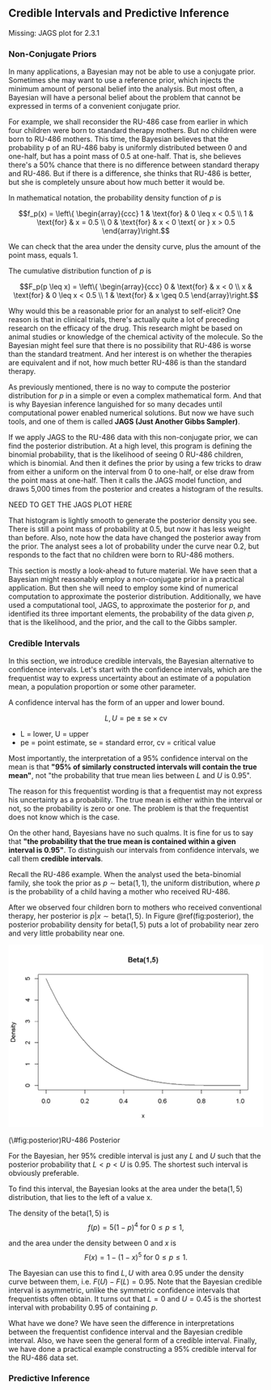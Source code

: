 ## Credible Intervals and Predictive Inference

Missing: JAGS plot for 2.3.1

### Non-Conjugate Priors

In many applications, a Bayesian may not be able to use a conjugate prior. Sometimes she may want to use a reference prior, which injects the minimum amount of personal belief into the analysis. But most often, a Bayesian will have a personal belief about the problem that cannot be expressed in terms of a convenient conjugate prior. 

For example, we shall reconsider the RU-486 case from earlier in which four children were born to standard therapy mothers. But no children were born to RU-486 mothers. This time, the Bayesian believes that the probability p of an RU-486 baby is uniformly distributed between 0 and one-half, but has a point mass of 0.5 at one-half. That is, she believes there's a 50% chance that there is no difference between standard therapy and RU-486. But if there is a difference, she thinks that RU-486 is better, but she is completely unsure about how much better it would be. 

In mathematical notation, the probability density function of $p$ is

$$f_p(x) = \left\{ \begin{array}{ccc}
1 & \text{for} & 0 \leq x < 0.5 \\
1 & \text{for} & x = 0.5 \\
0 & \text{for} & x < 0 \text{ or } x > 0.5
\end{array}\right.$$

We can check that the area under the density curve, plus the amount of the point mass, equals 1. 

The cumulative distribution function of $p$ is 

$$F_p(p \leq x) = \left\{ \begin{array}{ccc}
0 & \text{for} & x < 0 \\
x & \text{for} & 0 \leq x < 0.5  \\
1 & \text{for} & x \geq 0.5
\end{array}\right.$$

Why would this be a reasonable prior for an analyst to self-elicit? One reason is that in clinical trials, there's actually quite a lot of preceding research on the efficacy of the drug. This research might be based on animal studies or knowledge of the chemical activity of the molecule. So the Bayesian might feel sure that there is no possibility that RU-486 is worse than the standard treatment. And her interest is on whether the therapies are equivalent and if not, how much better RU-486 is than the standard therapy. 

As previously mentioned, there is no way to compute the posterior distribution for $p$ in a simple or even a complex mathematical form. And that is why Bayesian inference languished for so many decades until computational power enabled numerical solutions. But now we have such tools, and one of them is called **JAGS (Just Another Gibbs Sampler)**.

If we apply JAGS to the RU-486 data with this non-conjugate prior, we can find the posterior distribution. At a high level, this program is defining the binomial probability, that is the likelihood of seeing 0 RU-486 children, which is binomial. And then it defines the prior by using a few tricks to draw from either a uniform on the interval from 0 to one-half, or else draw from the point mass at one-half. Then it calls the JAGS model function, and draws 5,000 times from the posterior and creates a histogram of the results. 

NEED TO GET THE JAGS PLOT HERE

That histogram is lightly smooth to generate the posterior density you see. There is still a point mass of probability at 0.5, but now it has less weight than before. Also, note how the data have changed the posterior away from the prior. The analyst sees a lot of probability under the curve near 0.2, but responds to the fact that no children were born to RU-486 mothers. 

This section is mostly a look-ahead to future material. We have seen that a Bayesian might reasonably employ a non-conjugate prior in a practical application. But then she will need to employ some kind of numerical computation to approximate the posterior distribution. Additionally, we have used a computational tool, JAGS, to approximate the posterior for $p$, and identified its three important elements, the probability of the data given $p$, that is the likelihood, and the prior, and the call to the Gibbs sampler. 

### Credible Intervals

In this section, we introduce credible intervals, the Bayesian alternative to confidence intervals. Let's start with the confidence intervals, which are the frequentist way to express uncertainty about an estimate of a population mean, a population proportion or some other parameter. 


A confidence interval has the form of an upper and lower bound.

$$L, U = \text{pe} \pm \text{se} \times \text{cv}$$

* L = lower, U = upper
* pe = point estimate, se = standard error, cv = critical value 

Most importantly, the interpretation of a 95% confidence interval on the mean is that **"95% of similarly constructed intervals will contain the true mean"**, not "the probability that true mean lies between $L$ and $U$ is 0.95".

The reason for this frequentist wording is that a frequentist may not express his uncertainty as a probability. The true mean is either within the interval or not, so the probability is zero or one. The problem is that the frequentist does not know which is the case. 

On the other hand, Bayesians have no such qualms. It is fine for us to say that **"the probability that the true mean is contained within a given interval is 0.95"**. To distinguish our intervals from confidence intervals, we call them **credible intervals**.

Recall the RU-486 example. When the analyst used the beta-binomial family, she took the prior as $p \sim \text{beta}(1,1)$, the uniform distribution, where $p$ is the probability of a child having a mother who received RU-486. 

After we observed four children born to mothers who received conventional therapy, her posterior is $p|x \sim \text{beta}(1,5)$. In Figure \@ref(fig:posterior), the posterior probability density for $\text{beta}(1,5)$ puts a lot of probability near zero and very little probability near one.

<div class="figure">
<img src="02-inference-03-credible_files/figure-html/posterior-1.png" alt="RU-486 Posterior" width="672" />
<p class="caption">(\#fig:posterior)RU-486 Posterior</p>
</div>

For the Bayesian, her 95% credible interval is just any $L$ and $U$ such that the posterior probability that $L < p < U$ is $0.95$. The shortest such interval is obviously preferable. 

To find this interval, the Bayesian looks at the area under the $\text{beta}(1,5)$ distribution, that lies to the left of a value x. 

The density of the $\text{beta}(1,5)$ is 
$$f(p) = 5 (1-p)^4 \text{ for } 0 \leq p \leq 1,$$

and the area under the density between $0$ and $x$ is
$$F(x) = 1 - (1-x)^5 \text{ for } 0 \leq p \leq 1.$$

The Bayesian can use this to find $L, U$ with area 0.95 under the density curve between them, i.e. $F(U) − F(L) = 0.95$. Note that the Bayesian credible interval is asymmetric, unlike the symmetric confidence intervals that frequentists often obtain. It turns out that $L = 0$ and $U = 0.45$ is the shortest interval with probability 0.95 of containing $p$. 

What have we done? We have seen the difference in interpretations between the frequentist confidence interval and the Bayesian credible interval. Also, we have seen the general form of a credible interval. Finally, we have done a practical example constructing a 95% credible interval for the RU-486 data set. 

### Predictive Inference
